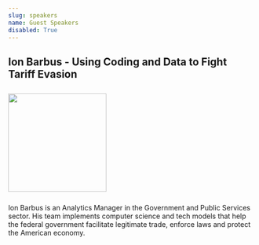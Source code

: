 ```yaml
---
slug: speakers
name: Guest Speakers
disabled: True
---
```


## Ion Barbus - Using Coding and Data to Fight Tariff Evasion

<img src="/images/speakers/ion_barbus.jpg" height="200px" style="margin-top:10px;margin-bottom:10px">

Ion Barbus is an Analytics Manager in the Government and Public Services sector. His team implements computer science and tech models that help the federal government facilitate legitimate trade, enforce laws and protect the American economy.
